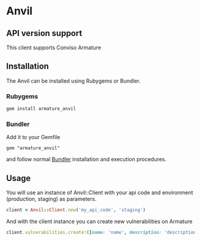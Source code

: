 # Anvil

## API version support

This client supports Conviso Armature

## Installation

The Anvil can be installed using Rubygems or Bundler.

### Rubygems

```sh
gem install armature_anvil
```

### Bundler

Add it to your Gemfile

    gem "armature_anvil"

and follow normal [Bundler](http://gembundler.com/) installation and execution procedures.

## Usage

You will use an instance of Anvil::Client with your api code and environment (production, staging) as parameters.

```ruby
client = Anvil::Client.new('my_api_code', 'staging')
```

And with the client instance you can create new vulnerabilities on Armature

```ruby
client.vulnerabilities.create!([name: 'name', description: 'description'])
```
